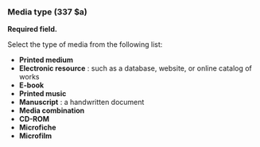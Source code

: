 ### Media type (337 $a)

**Required field.**

Select the type of media from the following list:

- **Printed medium**
- **Electronic resource** : such as a database, website, or online catalog of works
- **E-book**
- **Printed music**
- **Manuscript** : a handwritten document
- **Media combination**
- **CD-ROM**
- **Microfiche**
- **Microfilm**
